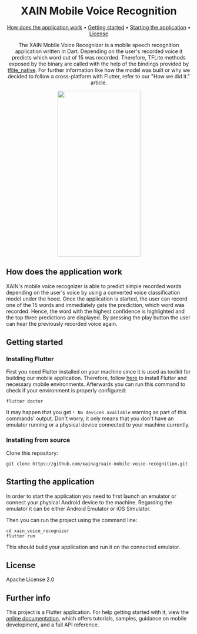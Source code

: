 <h1 align="center">
  <br>
  XAIN Mobile Voice Recognition
  <br>
</h1>

<p align="center">
  <a href="#how-does-it-work">How does the application work</a> •
  <a href="#getting-started">Getting started</a> •
  <a href="#starting-application">Starting the application</a> •
  <a href="#license">License</a>
</p>

<p align="center">
The XAIN Mobile Voice Recognizer is a mobile speech recognition application written in Dart. Depending on the user's recorded voice it predicts which word out of 15 was recorded. Therefore, TFLite methods exposed by the binary are called with the help of the bindings provided by <a href="https://github.com/dart-lang/tflite_native">tflite_native</a>.
For further information like how the model was built or why we decided to follow a cross-platform with Flutter, refer to our "How we did it." article.
</p>

<p align="center">
  <img src="https://github.com/xainag/xain-mobile-voice-recognition/blob/AP-183_create_documentation/demo/xain_voice_demo.gif" width="225" height="450" />
</p>


## How does the application work

XAIN's mobile voice recognizer is able to predict simple recorded words depending on the user's voice by using a converted voice classification model under the hood. Once the application is started, the user can record one of the 15 words and immediately gets the prediction, which word was recorded. Hence, the word with the highest confidence is highlighted and the top three predictions are displayed. By pressing the play button the user can hear the previously recorded voice again.

## Getting started

### Installing Flutter

First you need Flutter installed on your machine since it is used as toolkit for building our mobile application. Therefore, follow [here](https://flutter.dev/docs/get-started/install/macos) to install Flutter and necessary mobile environments. Afterwards you can run this command to check if your environment is properly configured: 

```shell
flutter doctor
```

It may happen that you get `! No devices available` warning as part of this commands' output. Don't worry, it only means that you don't have an emulator running or a physical device connected to your machine currently.


### Installing from source

Clone this repository:

```shell
git clone https://github.com/xainag/xain-mobile-voice-recognition.git
```

## Starting the application

In order to start the application you need to first launch an emulator or connect your physical Android device to the machine. Regarding the emulator it can be either Android Emulator or iOS Simulator.

Then you can run the project using the command line:

```shell
cd xain_voice_recognizer
flutter run
```

This should build your application and run it on the connected emulator.

## License

Apache License 2.0

## Further info

This project is a Flutter application. For help getting started with it, view the [online documentation](https://flutter.dev/docs), which offers tutorials, samples, guidance on mobile development, and a full API reference.
